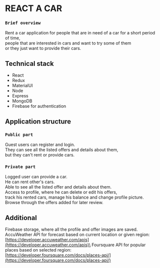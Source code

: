 # REACT A CAR

### `Brief overview`
Rent a car application for people that are in need of a car for a short period of time,\
people that are interested in cars and want to try some of them\
or they just want to provide their cars.

## Technical stack

* React 
* Redux
* MaterialUI
* Node
* Express
* MongoDB
* Firebase for authentication

## Application structure

### `Public part`

Guest users can register and login.\
They can see all the listed offers and details about them,\
but they can't rent or provide cars.

### `Private part`
Logged user can provide a car.\
He can rent other's cars.\
Able to see all the listed offer and details about them.\
Access to profile, where he can delete or edit his offers,\
track his rented cars, manage his balance and change profile picture.\
Browse through the offers added for later review.

## Additional
Firebase storage, where all the profile and offer images are saved.\
AccuWeather API for forecast based on current location or given region: [https://developer.accuweather.com/apis](https://developer.accuweather.com/apis)\
Foursquare API for popular places based on selected region: [https://developer.foursquare.com/docs/places-api/](https://developer.foursquare.com/docs/places-api/)


